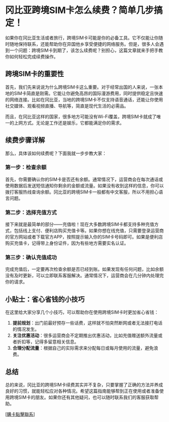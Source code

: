 # 冈比亚跨境SIM卡怎么续费？简单几步搞定！

如果你在冈比亚生活或者旅行，跨境SIM卡可能是你的必备工具。它不仅能让你随时随地保持联系，还能帮助你在异国他乡享受便捷的网络服务。但是，很多人会遇到一个问题：跨境SIM卡到期了，该怎么续费呢？别担心，这篇文章就来手把手教你如何轻松完成续费操作。

## 跨境SIM卡的重要性

首先，我们先来说说为什么跨境SIM卡这么重要。对于经常出国的人来说，一张本地的SIM卡简直是刚需。它能让你避免高昂的国际漫游费用，同时提供稳定且快速的网络连接。比如在冈比亚，当地的跨境SIM卡不仅支持语音通话，还能让你使用社交媒体、观看视频直播、导航等，简直是现代生活的必需品。

而且，在冈比亚这样的国家，很多地方可能没有Wi-Fi覆盖，跨境SIM卡就成了唯一的上网方式。无论是工作还是娱乐，它都能满足你的需求。

## 续费步骤详解

那么，具体该如何续费呢？下面我就一步步教大家：

### 第一步：检查余额

首先，你需要确认你的SIM卡是否还有余额。通常情况下，运营商会在每次通话或使用数据后发送短信通知你剩余的金额或流量。如果没有收到这样的信息，你可以拨打客服热线查询余额。冈比亚的跨境SIM卡一般都有中文客服，所以不用担心语言问题。

### 第二步：选择充值方式

接下来就是最简单的部分——充值啦！现在大多数跨境SIM卡都支持多种充值方式，包括线上支付、便利店购买充值卡等。如果你想在线充值，只需要登录运营商的官方网站或者下载官方APP，按照提示输入你的SIM卡号码即可。如果是便利店购买充值卡，记得带上身份证件，因为有些地方需要实名认证。

### 第三步：确认充值成功

完成充值后，一定要再次检查余额是否已经到账。如果发现有任何问题，比如余额没有及时更新，可以立即联系客服解决。通常情况下，运营商会在几分钟内处理完你的请求。

## 小贴士：省心省钱的小技巧

在这里给大家分享几个小技巧，可以帮助你在使用跨境SIM卡时更加省心省钱：

1. **提前规划**：出门前最好预存一些话费，这样就不怕突然断网或者无法接打电话的情况发生。
2. **关注优惠活动**：很多运营商会不定期推出优惠活动，比如充值赠送额外流量或者折扣等，记得多留意相关信息。
3. **合理分配流量**：根据自己的实际需求来分配每日或每月使用的流量，避免浪费。

## 总结

总的来说，冈比亚的跨境SIM卡续费其实并不复杂，只要掌握了正确的方法并养成良好的习惯，就能轻松应对各种情况。希望这篇指南能够帮到正在使用或者准备使用跨境SIM卡的朋友。如果你还有其他疑问，也可以随时联系我们的客服获取帮助。

[[購卡點擊聯系](https://t.me/s/esim1088)]